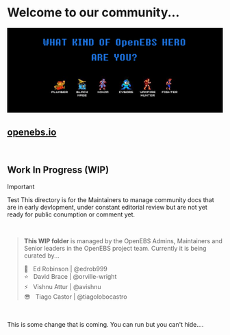 # Welcome to our community...
[![OpenEBS Welcome Banner](/images/openebs_community_banner_retro_gamer.png)](https://www.openebs.io/)

## [openebs.io](https://www.openebs.io/)
<BR>

## Work In Progress (WIP) <BR>
> [!IMPORTANT]
> Test This directory is for the Maintainers to manage community docs that are in early devlopment, under constant editorial review but are not yet ready for public conumption or comment yet.<BR>
<BR>

> **This WIP folder** is managed by the OpenEBS Admins, Maintainers and Senior leaders in the OpenEBS project team.
> Currently it is being curated by... <BR>
>
> :rocket: &nbsp; Ed Robinson | @edrob999 <BR>
> :star: &nbsp; David Brace | @orville-wright <BR>
> :zap: &nbsp; Vishnu Attur | @avishnu <BR>
> :sunglasses: &nbsp; Tiago Castor | @tiagolobocastro <BR>

<BR>
<BR>
This is some change that is coming. You can run but you can't hide....
<BR>
